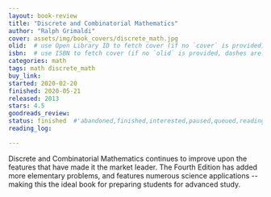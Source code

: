 ```yaml
---
layout: book-review
title: "Discrete and Combinatorial Mathematics"
author: "Ralph Grimaldi"
cover: assets/img/book_covers/discrete_math.jpg
olid:  # use Open Library ID to fetch cover (if no `cover` is provided)
isbn:  # use ISBN to fetch cover (if no `olid` is provided, dashes are optional)
categories: math
tags: math discrete_math
buy_link: 
started: 2020-02-20
finished: 2020-05-21
released: 2013
stars: 4.5
goodreads_review:
status: finished  #'abandoned,finished,interested,paused,queued,reading,reread'
reading_log:

---
```


Discrete and Combinatorial Mathematics continues to improve upon the features that have made it the market leader. The Fourth Edition has added more elementary problems, and features numerous science applications -- making this the ideal book for preparing students for advanced study.